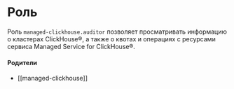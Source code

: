 # Роль

Роль `managed-clickhouse.auditor` позволяет просматривать информацию о кластерах ClickHouse®, а также о квотах и операциях с ресурсами сервиса Managed Service for ClickHouse®.


#### Родители

- [[managed-clickhouse]]
